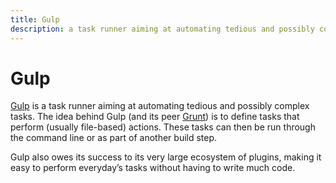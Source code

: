 ```yaml
---
title: Gulp
description: a task runner aiming at automating tedious and possibly complex tasks
---
```


# Gulp

[Gulp](http://gulpjs.com/) is a task runner aiming at automating tedious and possibly complex tasks. The idea behind Gulp (and its peer [Grunt](/_glossary/GRUNT.md)) is to define tasks that perform (usually file-based) actions. These tasks can then be run through the command line or as part of another build step. 

Gulp also owes its success to its very large ecosystem of plugins, making it easy to perform everyday’s tasks without having to write much code.
